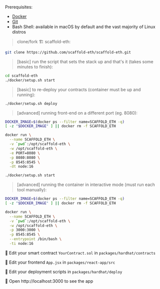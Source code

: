 Prerequisites: 
- [Docker](https://docs.docker.com/engine/install/)
- [Git](https://git-scm.com/)
- Bash Shell: available in macOS by default and the vast majority of Linux distros


> clone/fork 🏗 scaffold-eth:

```bash
git clone https://github.com/scaffold-eth/scaffold-eth.git
```

> [basic] run the script that sets the stack up and that's it (takes some minutes to finish):

```bash
cd scaffold-eth
./docker/setup.sh start
```

> [basic] to re-deploy your contracts (container must be up and running):

```bash
./docker/setup.sh deploy
```

> [advanced] running front-end on a different port (eg. 8080):

```bash
DOCKER_IMAGE=$(docker ps --filter name=SCAFFOLD_ETH -q)
[ -z "$DOCKER_IMAGE" ] || docker rm -f SCAFFOLD_ETH

docker run \
  --name SCAFFOLD_ETH \
  -v `pwd`:/opt/scaffold-eth \
  -w /opt/scaffold-eth \
  -e PORT=8080 \
  -p 8080:8080 \
  -p 8545:8545 \
  -dt node:16

./docker/setup.sh start
```

> [advanced] running the container in interactive mode (must run each tool manually):

```bash
DOCKER_IMAGE=$(docker ps --filter name=SCAFFOLD_ETH -q)
[ -z "$DOCKER_IMAGE" ] || docker rm -f SCAFFOLD_ETH

docker run \
  --name SCAFFOLD_ETH \
  -v `pwd`:/opt/scaffold-eth \
  -w /opt/scaffold-eth \
  -p 3000:3000 \
  -p 8545:8545 \
  --entrypoint /bin/bash \
  -ti node:16
```

🔏 Edit your smart contract `YourContract.sol` in `packages/hardhat/contracts`

📝 Edit your frontend `App.jsx` in `packages/react-app/src`

💼 Edit your deployment scripts in `packages/hardhat/deploy`

📱 Open http://localhost:3000 to see the app
